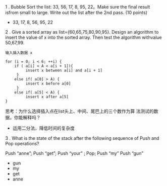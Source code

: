 1 . Bubble Sort the list: 33, 56, 17, 8, 95, 22。Make sure the final result isfrom small to large.
Write out the list after the 2nd pass. (10 points)

- 33, 17, 8, 56, 95, 22

2 . Give a sorted array as list={60,65,75,80,90,95}. Design an algorithm to insert the value of x into the sorted array. Then test the algorithm withvalue 50,67,99.

```
输入插入数据 x

for (i = 0; i < 6; ++i) {
    if ( a[i] < A < a[i + 1]){
         insert x between a[i] and a[i + 1]
     }
    else if( a[0] > A) {
         insert x before a[0]
     }
    else if( a[5] < A) {
         insert x after a[5]
}
```


思考：为什么选择插入点在list头上、中间、尾巴上的三个数作为算
法测试的数据，你能解释吗？

- 运用二分法，降低时间的复杂度

3 . What is the state of the stack after the following sequence of Push and Pop operations? 

Push “anne”; Push “get”; Push “your” ; Pop; Push “my” Push “gun”

- gun
- my
- get
- anne